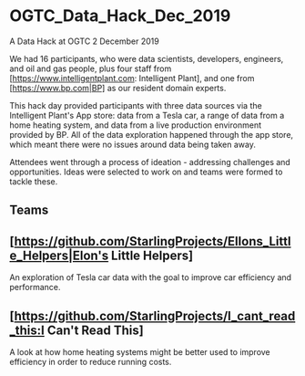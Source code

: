 # OGTC_Data_Hack_Dec_2019
A Data Hack at OGTC 2 December 2019

We had 16 participants, who were data scientists, developers, engineers, and oil and gas people, plus four staff from [https://www.intelligentplant.com: Intelligent Plant], and one from [https://www.bp.com|BP] as our resident domain experts. 

This hack day provided participants with three data sources via the Intelligent Plant's App store: data from a Tesla car, a range of data from a home heating system, and data from a live production environment provided by BP. All of the data exploration happened through the app store, which meant there were no issues around data being taken away.

Attendees went through a process of ideation - addressing challenges and opportunities. Ideas were selected to work on and teams were formed to tackle these. 

## Teams

## [https://github.com/StarlingProjects/Ellons_Little_Helpers|Elon's Little Helpers] 
An exploration of Tesla car data with the goal to improve car efficiency and performance.

## [https://github.com/StarlingProjects/I_cant_read_this:I Can't Read This]
A look at how home heating systems might be better used to improve efficiency in order to reduce running costs.
